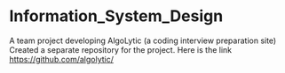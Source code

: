 # Information_System_Design
A team project developing AlgoLytic (a coding interview preparation site)
Created a separate repository for the project. Here is the link https://github.com/algolytic/
